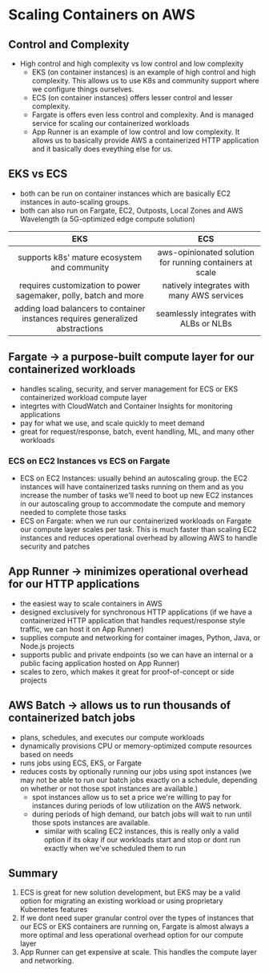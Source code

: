 # Scaling Containers on AWS

## Control and Complexity
- High control and high complexity vs low control and low complexity
    - EKS (on container instances) is an example of high control and high complexity. This allows us to use K8s and community support where we configure things ourselves.
    - ECS (on container instances) offers lesser control and lesser complexity. 
    - Fargate is offers even less control and complexity. And is managed service for scaling our containerized workloads
    - App Runner is an example of low control and low complexity. It allows us to basically provide AWS a containerized HTTP application and it basically does eveything else for us.

## EKS vs ECS
- both can be run on container instances which are basically EC2 instances in auto-scaling groups. 
- both can also run on Fargate, EC2, Outposts, Local Zones and AWS Wavelength (a 5G-optimized edge compute solution)

| EKS | ECS |
|:-------------:|:-----------:|
| supports k8s' mature ecosystem and community | aws-opinionated solution for running containers at scale |
| requires customization to power sagemaker, polly, batch and more | natively integrates with many AWS services |
| adding load balancers to container instances requires generalized abstractions | seamlessly integrates with ALBs or NLBs |

## Fargate -> a purpose-built compute layer for our containerized workloads
- handles scaling, security, and server management for ECS or EKS containerized workload compute layer
- integrtes with CloudWatch and Container Insights for monitoring applications
- pay for what we use, and scale quickly to meet demand
- great for request/response, batch, event handling, ML, and many other workloads

### ECS on EC2 Instances vs ECS on Fargate
- ECS on EC2 Instances: usually behind an autoscaling group. the EC2 instances will have containerized tasks running on them and as you increase the number of tasks we'll need to boot up new EC2 instances in our autoscaling group to accommodate the compute and memory needed to complete those tasks
- ECS on Fargate: when we run our containerized workloads on Fargate our compute layer scales per task. This is much faster than scaling EC2 instances and reduces operational overhead by allowing AWS to handle security and patches

## App Runner -> minimizes operational overhead for our HTTP applications
- the easiest way to scale containers in AWS
- designed exclusively for synchronous HTTP applications (if we have a containerized HTTP application that handles request/response style traffic, we can host it on App Runner)
- supplies compute and networking for container images, Python, Java, or Node.js projects
- supports public and private endpoints (so we can have an internal or a public facing application hosted on App Runner)
- scales to zero, which makes it great for proof-of-concept or side projects

## AWS Batch -> allows us to run thousands of containerized batch jobs
- plans, schedules, and executes our compute workloads
- dynamically provisions CPU or memory-optimized compute resources based on needs
- runs jobs using ECS, EKS, or Fargate
- reduces costs by optionally running our jobs using spot instances (we may not be able to run our batch jobs exactly on a schedule, depending on whether or not those spot instances are available.)
    - spot instances allow us to set a price we're willing to pay for instances during periods of low utilization on the AWS network.
    - during periods of high demand, our batch jobs will wait to run until those spots instances are available. 
        - similar with scaling EC2 instances, this is really only a valid option if its okay if our workloads start and stop or dont run exactly when we've scheduled them to run

## Summary
1. ECS is great for new solution development, but EKS may be a valid option for migrating an existing workload or using proprietary Kubernetes features
2. If we dont need super granular control over the types of instances that our ECS or EKS containers are running on, Fargate is almost always a more optimal and less operational overhead option for our compute layer
3. App Runner can get expensive at scale. This handles the compute layer and networking.